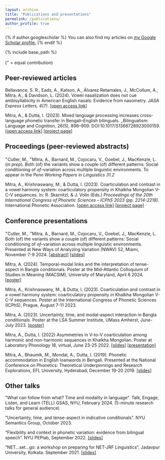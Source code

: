 ```yaml
---
layout: archive
title: "Publications and presentations"
permalink: /publications/
author_profile: true
---
```


{% if author.googlescholar %}
  You can also find my articles on <u><a href="{{author.googlescholar}}">my Google Scholar profile</a>.</u>
{% endif %}

{% include base_path %}

(<sup>+</sup> = equal contribution)

## Peer-reviewed articles

Bellavance, S. R., Eads, A., Katson, A., Álvarez Retamales, J., McCollum, A., Mitra, A., & Davidson, L. (2024). Vowel nasalization does not cue ambisyllabicity in American English nasals: Evidence from nasometry. _JASA Express Letters, 4(7)_. <a href="https://doi.org/10.1121/10.0027940" target="_blank">[open access link]</a> 

Mitra, A., & Dutta, I. (2023). Mixed language processing increases cross-language phonetic transfer in Bengali–English bilinguals. _Bilingualism: Language and Cognition, 26(5), 896–909. DOI:10.1017/S1366728923000159. 
<a href="https://doi.org/10.1017/S1366728923000159" target="_blank">[open access link]</a> <a href="/research/phonetic-transfer" target="_blank">[project page]</a>


## Proceedings (peer-reviewed abstracts)

<sup>+</sup>Cutler, M., <sup>+</sup>Mitra, A., Barnard, M., Cojocaru, V., Goebel, J., MacKenzie, L. (_in prep_). Both (of) the variants show a couple (of) different patterns: Social conditioning of _of_–variation across multiple linguistic environments. To appear in the _Penn Working Papers in Linguistics 31.2_

Mitra, A., Krishnaswany, M., & Dutta, I. (2023). Coarticulation and contrast in a vowel harmony system: coarticulatory propensity in Khalkha Mongolian V-C-V sequences. In: R. Skarnitzl, & J. Volín (Eds.) _Proceedings of the 20th International Congress of Phonetic Sciences – ICPhS 2023 (pp. 2214-2218)._ International Phonetic Association. <a href="https://www.internationalphoneticassociation.org/icphs-proceedings/ICPhS2023/full_papers/1043.pdf" target="_blank">[open access link]</a> <a href="/research/mongolian" target="_blank">[project page]</a>


## Conference presentations

<sup>+</sup>Cutler, M., <sup>+</sup>Mitra, A., Barnard, M., Cojocaru, V., Goebel, J., MacKenzie, L. Both (of) the variants show a couple (of) different patterns: Social conditioning of _of_–variation across multiple linguistic environments. Presented at New Ways of Analyzing Variation (NWAV) 52, Miami, November 7-9 2024.  <a href="/files/nwav2024_abstract.pdf" target="_blank">[abstract]</a> <a href="/files/nwav2024_slides.pdf" target="_blank">[slides]</a>

Mitra, A. (2024). Temporal-modal links and the interpretation of tense-aspect in Bangla conditionals. Poster at the Mid-Atlantic Colloquium of Studies in Meaning (MACSIM), University of Maryland, April 6 2024. <a href="/files/macsim2024_poster.pdf" target="_blank">[poster]</a> 

Mitra, A., Krishnaswany, M., & Dutta, I. (2023). Coarticulation and contrast in a vowel harmony system: coarticulatory propensity in Khalkha Mongolian V-C-V sequences. Poster at the International Congress of Phonetic Sciences (ICPhS), Prague, August 7-11 2023. 

Mitra, A. (2023). Uncertainty, time, and modal-aspect interaction in Bangla conditionals. Poster at the LSA Summer Institute, UMass Amherst, June-July 2023. <a href="/files/lsa2023_conditionals_poster.pdf" target="_blank">[poster]</a>


Mitra, A., Dutta, I. (2022) Asymmetries in V-to-V coarticulation among harmonic and non-harmonic sequences in Khalkha Mongolian. Poster at Laboratory Phonology 18, virtual, June 23-25 2022. <a href="/files/labphon18_slides_mongolian.pdf" target="_blank">[slides]</a> <a href="https://youtu.be/brornwZ64Ec" target="_blank">[presentation]</a>

Mitra, A., Bhaumik, M., Mondal, A., Dutta, I. (2019). Phonetic accommodation in English loanwords in Bengali. Presented at the National Conference on Phonetics: Theoretical Underpinnings and Research Explorations,
EFL University, Hyderabad, December 19-20 2019. <a href="/files/PhonConf_2019.pdf" target="_blank">[slides]</a>


## Other talks

"What can follow from what? Time and modality in language". Talk, Engage, Listen, and Learn (TELL) GSAS, NYU, February 2024. (5-minute research talks for general audience)

"Uncertainty, time, and tense-aspect in indicative conditionals". NYU Semantics Group, October 2023.


“Flexibility and context in phonetic variation: evidence from bilingual speech”. NYU PEPlab, September 2022. <a href="/files/slides_peplab_sept2022" target="_blank">[slides]</a>


“NET...set...go: a workshop on preparing for NET-JRF Linguistics”. Jadavpur University, Kolkata. September 2021. <a href="/resources/net-jrf" target="_blank">[slides]</a>

